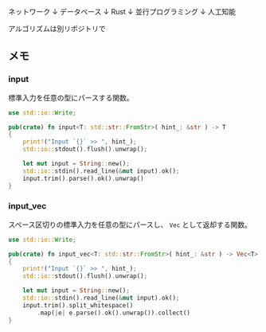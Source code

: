 ネットワーク
↓
データベース
↓
Rust
↓
並行プログラミング
↓
人工知能

アルゴリズムは別リポジトリで


## メモ

### input

標準入力を任意の型にパースする関数。

```rust
use std::io::Write;

pub(crate) fn input<T: std::str::FromStr>( hint_: &str ) -> T
{
    print!("Input `{}` >> ", hint_);
    std::io::stdout().flush().unwrap();

    let mut input = String::new();
    std::io::stdin().read_line(&mut input).ok();
    input.trim().parse().ok().unwrap()
}
```

### input_vec

スペース区切りの標準入力を任意の型にパースし、 `Vec` として返却する関数。

```rust
use std::io::Write;

pub(crate) fn input_vec<T: std::str::FromStr>( hint_: &str ) -> Vec<T>
{
    print!("Input `{}` >> ", hint_);
    std::io::stdout().flush().unwrap();

    let mut input = String::new();
    std::io::stdin().read_line(&mut input).ok();
    input.trim().split_whitespace()
        .map(|e| e.parse().ok().unwrap()).collect()
}
```
